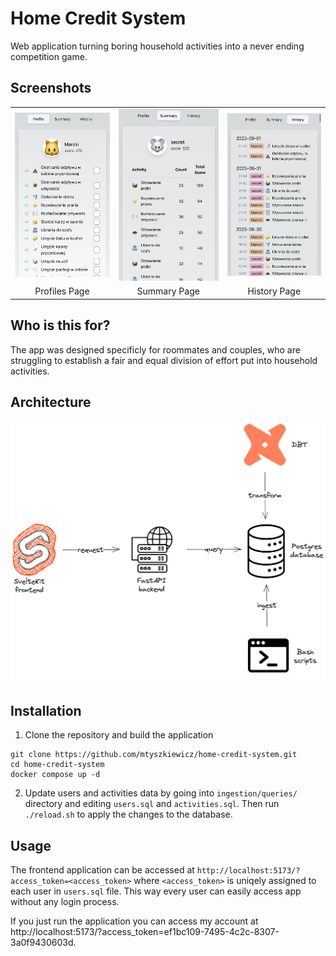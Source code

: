 # Home Credit System
Web application turning boring household activities into a never ending competition game.

## Screenshots
<table>
<tr>
<td>
<img src="./docs/screenshot-profiles.jpg" alt="Screenshot of profiles page" width="300"/>
</td>
<td>
<img src="./docs/screenshot-summary.jpg" alt="Screenshot of summary page" width="300"/>
</td>
<td>
<img src="./docs/screenshot-history.jpg" alt="Screenshot of history page" width="300"/>
</td>
</tr>
<tr>
<td align="center">Profiles Page</td>
<td align="center">Summary Page</td>
<td align="center">History Page</td>
</tr>
</table>

## Who is this for?
The app was designed specificly for roommates and couples, who are struggling to establish a fair and equal division of effort put into household activities.

## Architecture
![Architecture diagram](./docs/hcs-architecture.png)

## Installation
1. Clone the repository and build the application
```
git clone https://github.com/mtyszkiewicz/home-credit-system.git
cd home-credit-system
docker compose up -d
```
2. Update users and activities data by going into `ingestion/queries/` directory and editing `users.sql` and `activities.sql`. Then run `./reload.sh` to apply the changes to the database.

## Usage
The frontend application can be accessed at `http://localhost:5173/?access_token=<access_token>` where `<access_token>` is uniqely assigned to each user in `users.sql` file. This way every user can easily access app without any login process.

If you just run the application you can access my account at http://localhost:5173/?access_token=ef1bc109-7495-4c2c-8307-3a0f9430603d.
